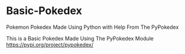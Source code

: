 # Basic-Pokedex
Pokemon Pokedex Made Using Python with Help From The PyPokedex
 
This is a Basic Pokedex Made Using The PyPokedex Module https://pypi.org/project/pypokedex/
